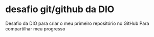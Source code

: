 # desafio git/github da DIO
Desafio da DIO para criar o meu primeiro repositório no GitHub Para compartilhar meu progresso
